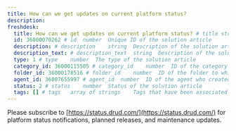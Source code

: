 ```yaml
---
title: How can we get updates on current platform status?
description:
freshdesk:
  title: How can we get updates on current platform status? # title	string	Title of the solution article
  id: 36000070262 # id	number	Unique ID of the solution article
  description: # description	string	Description of the solution article
  description_text: # description_text	string	Description of the solution article in plain text
  type: 1 # type	number	The type of the solution article
  category_id: 36000115505 # category_id	number	ID of the category to which the solution article belongs
  folder_id: 36000178516 # folder_id	number	ID of the folder to which the solution article belongs
  agent_id: 36007655997 # agent_id	number	ID of the agent who created the solution article
  status: 2 # status	number	Status of the solution article
  tags: [] # tags	array of strings	Tags that have been associated with the solution article
---
```


Please subscribe to [https://status.drud.com/](https://status.drud.com/) for platform status notifications, planned releases, and maintenance updates.
